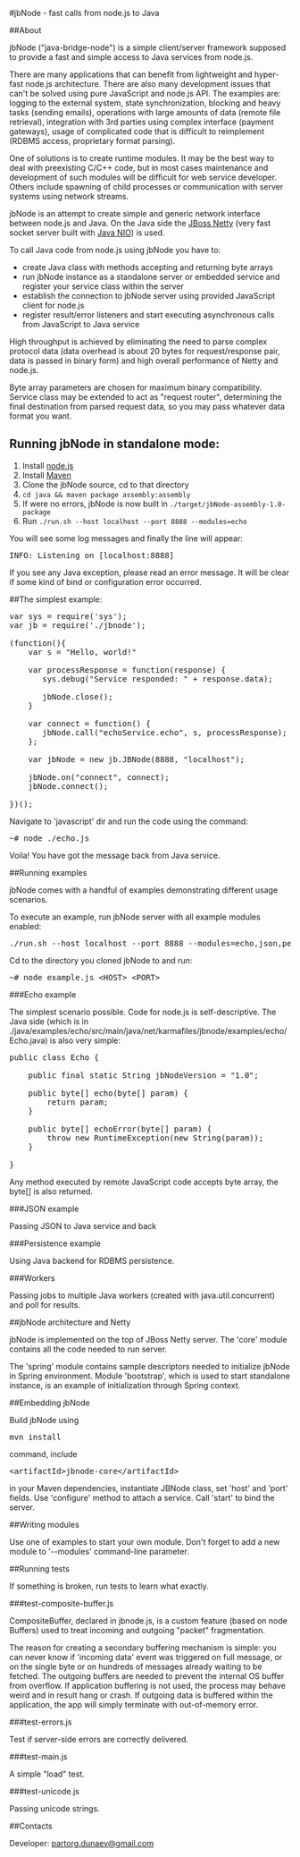 #jbNode - fast calls from node.js to Java 

##About

jbNode ("java-bridge-node") is a simple client/server framework supposed to provide a fast and simple access to Java services from node.js.

There are many applications that can benefit from lightweight and hyper-fast node.js architecture. There are also many development issues that can't be solved using pure JavaScript and node.js API.
The examples are: logging to the external system, state synchronization, blocking and heavy tasks (sending emails), operations with large amounts of data (remote file retrieval), integration with 3rd parties using complex interface (payment gateways), usage of complicated code that is difficult to reimplement (RDBMS access, proprietary format parsing).

One of solutions is to create runtime modules. It may be the best way to deal with preexisting C/C++ code, but in most cases maintenance and development of such modules will be difficult for web service developer. Others include spawning of child processes or communication with server systems using network streams.

jbNode is an attempt to create simple and generic network interface between node.js and Java. On the Java side the [JBoss Netty](http://www.jboss.org/netty) (very fast socket server built with [Java NIO](http://download.oracle.com/javase/6/docs/api/index.html?java/nio/channels/package-summary.html)) is used.

To call Java code from node.js using jbNode you have to:

* create Java class with methods accepting and returning byte arrays
* run jbNode instance as a standalone server or embedded service and register your service class within the server 
* establish the connection to jbNode server using provided JavaScript client for node.js
* register result/error listeners and start executing asynchronous calls from JavaScript to Java service

High throughput is achieved by eliminating the need to parse complex protocol data (data overhead is about 20 bytes for request/response pair, data is passed in binary form) and high overall performance of Netty and node.js. 

Byte array parameters are chosen for maximum binary compatibility. Service class may be extended to act as "request router", determining the final destination from parsed request data, so you may pass whatever data format you want.

## Running jbNode in standalone mode:

1. Install [node.js](http://nodejs.org/)
2. Install [Maven](http://maven.apache.org/)
3. Clone the jbNode source, cd to that directory
4. `cd java && maven package assembly:assembly`
5. If were no errors, jbNode is now built in `./target/jbNode-assembly-1.0-package`
6. Run `./run.sh --host localhost --port 8888 --modules=echo`

You will see some log messages and finally the line will appear:
<pre>INFO: Listening on [localhost:8888]</pre>
If you see any Java exception, please read an error message. It will be clear if some kind of bind or configuration error occurred.

##The simplest example: 

<pre>
var sys = require('sys');
var jb = require('./jbnode');

(function(){
    var s = "Hello, world!"

    var processResponse = function(response) {
       sys.debug("Service responded: " + response.data);

       jbNode.close();
    }

    var connect = function() {
       jbNode.call("echoService.echo", s, processResponse);
    };

    var jbNode = new jb.JBNode(8888, "localhost");
   
    jbNode.on("connect", connect);
    jbNode.connect();

})();
</pre>

Navigate to 'javascript' dir and run the code using the command: 
<pre>
~# node ./echo.js
</pre>
Voila! You have got the message back from Java service.

##Running examples

jbNode comes with a handful of examples demonstrating different usage scenarios.

To execute an example, run jbNode server with all example modules enabled: 

<pre>./run.sh --host localhost --port 8888 --modules=echo,json,persist,workers</pre>

Cd to the directory you cloned jbNode to and run:

<pre>~# node example.js &lt;HOST&gt; &lt;PORT&gt; </pre> 

###Echo example

The simplest scenario possible. Code for node.js is self-descriptive. The Java side (which is in ./java/examples/echo/src/main/java/net/karmafiles/jbnode/examples/echo/Echo.java) is also very simple:

<pre>
public class Echo {

    public final static String jbNodeVersion = "1.0";

    public byte[] echo(byte[] param) {
        return param;
    }

    public byte[] echoError(byte[] param) {
        throw new RuntimeException(new String(param));
    }

}
</pre>

Any method executed by remote JavaScript code accepts byte array, the byte[] is also returned. 

###JSON example

Passing JSON to Java service and back

###Persistence example

Using Java backend for RDBMS persistence.

###Workers

Passing jobs to multiple Java workers (created with java.util.concurrent) and poll for results. 

##jbNode architecture and Netty

jbNode is implemented on the top of JBoss Netty server. The 'core' module contains all the code needed to run server. 

The 'spring' module contains sample descriptors needed to initialize jbNode in Spring environment. Module 'bootstrap', which is used to start standalone instance, is an example of initialization through Spring context. 

##Embedding jbNode

Build jbNode using <pre>mvn install</pre> command, include <pre>&lt;artifactId&gt;jbnode-core&lt;/artifactId&gt;</pre> in your Maven dependencies, instantiate JBNode class, set 'host' and 'port' fields. Use 'configure' method to attach a service. Call 'start' to bind the server. 

##Writing modules

Use one of examples to start your own module. Don't forget to add a new module to '--modules' command-line parameter. 

##Running tests

If something is broken, run tests to learn what exactly. 

###test-composite-buffer.js

CompositeBuffer, declared in jbnode.js, is a custom feature (based on node Buffers) used to treat incoming and outgoing "packet" fragmentation. 

The reason for creating a secondary buffering mechanism is simple: you can never know if 'incoming data' event was triggered on full message, or on the single byte or on hundreds of messages already waiting to be fetched. The outgoing buffers are needed to prevent the internal OS buffer from overflow. If application buffering is not used, the process may behave weird and in result hang or crash. If outgoing data is buffered within the application, the app will simply terminate with out-of-memory error. 

###test-errors.js

Test if server-side errors are correctly delivered. 

###test-main.js

A simple "load" test. 

###test-unicode.js

Passing unicode strings.

##Contacts

Developer: [partorg.dunaev@gmail.com](mailto:partorg.dunaev@gmail.com)